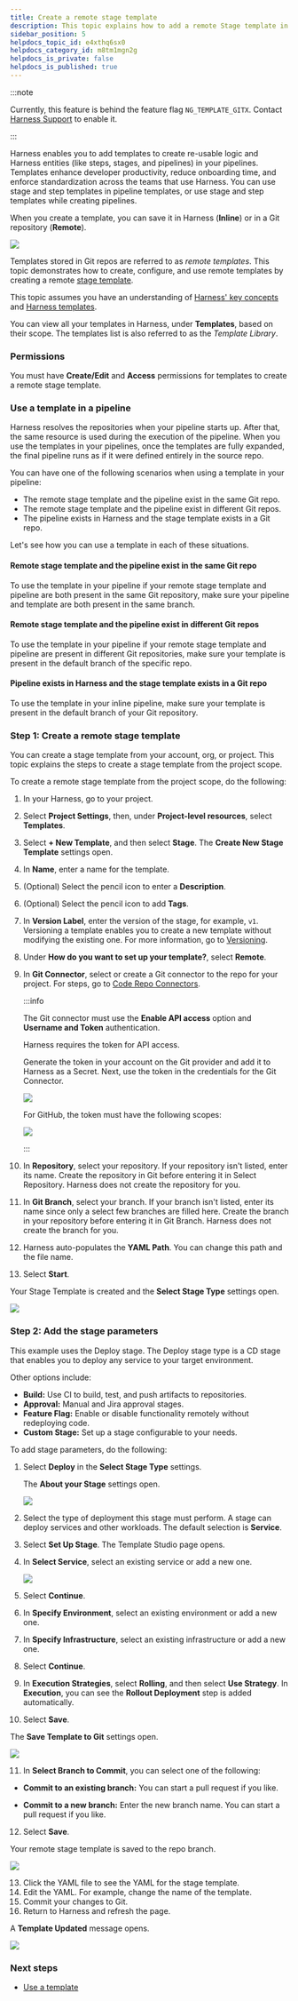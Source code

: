 ```yaml
---
title: Create a remote stage template
description: This topic explains how to add a remote Stage template in Harness.
sidebar_position: 5
helpdocs_topic_id: e4xthq6sx0
helpdocs_category_id: m8tm1mgn2g
helpdocs_is_private: false
helpdocs_is_published: true
---
```


:::note

Currently, this feature is behind the feature flag `NG_TEMPLATE_GITX`. Contact [Harness Support](mailto:support@harness.io) to enable it.

:::

Harness enables you to add templates to create re-usable logic and Harness entities (like steps, stages, and pipelines) in your pipelines. Templates enhance developer productivity, reduce onboarding time, and enforce standardization across the teams that use Harness. You can use stage and step templates in pipeline templates, or use stage and step templates while creating pipelines.

When you create a template, you can save it in Harness (**Inline**) or in a Git repository (**Remote**).

![](./static/create-a-remote-stage-template-87.png)

Templates stored in Git repos are referred to as *remote templates*. This topic demonstrates how to create, configure, and use remote templates by creating a remote [stage template](./add-a-stage-template.md).

This topic assumes you have an understanding of [Harness' key concepts](../../first-gen/starthere-firstgen/harness-key-concepts.md) and [Harness templates](template.md).

You can view all your templates in Harness, under **Templates**, based on their scope. The templates list is also referred to as the *Template Library*.

### Permissions

You must have **Create/Edit** and **Access** permissions for templates to create a remote stage template.

### Use a template in a pipeline

Harness resolves the repositories when your pipeline starts up. After that, the same resource is used during the execution of the pipeline. When you use the templates in your pipelines, once the templates are fully expanded, the final pipeline runs as if it were defined entirely in the source repo.

You can have one of the following scenarios when using a template in your pipeline:

* The remote stage template and the pipeline exist in the same Git repo.
* The remote stage template and the pipeline exist in different Git repos.
* The pipeline exists in Harness and the stage template exists in a Git repo.

Let's see how you can use a template in each of these situations.

#### Remote stage template and the pipeline exist in the same Git repo

To use the template in your pipeline if your remote stage template and pipeline are both present in the same Git repository, make sure your pipeline and template are both present in the same branch.

#### Remote stage template and the pipeline exist in different Git repos

To use the template in your pipeline if your remote stage template and pipeline are present in different Git repositories, make sure your template is present in the default branch of the specific repo.

#### Pipeline exists in Harness and the stage template exists in a Git repo

To use the template in your inline pipeline, make sure your template is present in the default branch of your Git repository.

### Step 1: Create a remote stage template

You can create a stage template from your account, org, or project. This topic explains the steps to create a stage template from the project scope.

To create a remote stage template from the project scope, do the following:

1. In your Harness, go to your project.
2. Select **Project Settings**, then, under **Project-level resources**, select **Templates**.
3. Select **+ New Template**, and then select **Stage**. The **Create New Stage Template** settings open.
4. In **Name**, enter a name for the template.
5. (Optional) Select the pencil icon to enter a **Description**.
6. (Optional) Select the pencil icon to add **Tags**.
7. In **Version Label**, enter the version of the stage, for example, `v1`. Versioning a template enables you to create a new template without modifying the existing one. For more information, go to [Versioning](template.md).
8. Under **How do you want to set up your template?**, select **Remote**.
9. In **Git Connector**, select or create a Git connector to the repo for your project. For steps, go to [Code Repo Connectors](/docs/category/code-repo-connectors).

   :::info

   The Git connector must use the **Enable API access** option and **Username and Token** authentication.

   Harness requires the token for API access.

   Generate the token in your account on the Git provider and add it to Harness as a Secret. Next, use the token in the credentials for the Git Connector.

   ![](./static/create-a-remote-pipeline-template-24.png)

   For GitHub, the token must have the following scopes:

   ![](./static/create-a-remote-pipeline-template-25.png)

   :::

10. In **Repository**, select your repository. If your repository isn't listed, enter its name. Create the repository in Git before entering it in Select Repository. Harness does not create the repository for you.
11. In **Git Branch**, select your branch. If your branch isn't listed, enter its name since only a select few branches are filled here. Create the branch in your repository before entering it in Git Branch. Harness does not create the branch for you.
12. Harness auto-populates the **YAML Path**. You can change this path and the file name.
13. Select **Start**.

   Your Stage Template is created and the **Select Stage Type** settings open.

   ![](./static/create-a-remote-stage-template-90.png)

### Step 2: Add the stage parameters

This example uses the Deploy stage. The Deploy stage type is a CD stage that enables you to deploy any service to your target environment.

Other options include:

   - **Build:** Use CI to build, test, and push artifacts to repositories.
   - **Approval:** Manual and Jira approval stages.
   - **Feature Flag:** Enable or disable functionality remotely without redeploying code.
   - **Custom Stage:** Set up a stage configurable to your needs.

To add stage parameters, do the following:

1. Select **Deploy** in the **Select Stage Type** settings.

   The **About your Stage** settings open.

   ![](./static/create-a-remote-stage-template-91.png)

2. Select the type of deployment this stage must perform.
   A stage can deploy services and other workloads. The default selection is **Service**.
3. Select **Set Up Stage**. The Template Studio page opens.
4. In **Select Service**, select an existing service or add a new one.

   ![](./static/create-a-remote-stage-template-92.png)

5. Select **Continue**.
6. In **Specify Environment**, select an existing environment or add a new one.
7. In **Specify Infrastructure**, select an existing infrastructure or add a new one.
8. Select **Continue**.
9. In **Execution Strategies**, select **Rolling**, and then select **Use Strategy**. In **Execution**, you can see the **Rollout Deployment** step is added automatically.
10. Select **Save**.

   The **Save Template to Git** settings open.

   ![](./static/create-a-remote-stage-template-93.png)

11. In **Select Branch to Commit**, you can select one of the following:

   - **Commit to an existing branch:** You can start a pull request if you like.

   - **Commit to a new branch:** Enter the new branch name. You can start a pull request if you like.

12. Select **Save**.

   Your remote stage template is saved to the repo branch.

   ![](./static/create-a-remote-stage-template-94.png)

13. Click the YAML file to see the YAML for the stage template.
14. Edit the YAML. For example, change the name of the template.
15. Commit your changes to Git.
16. Return to Harness and refresh the page.

   A **Template Updated** message opens.

   ![](./static/create-a-remote-stage-template-95.png)

### Next steps

* [Use a template](use-a-template.md)

